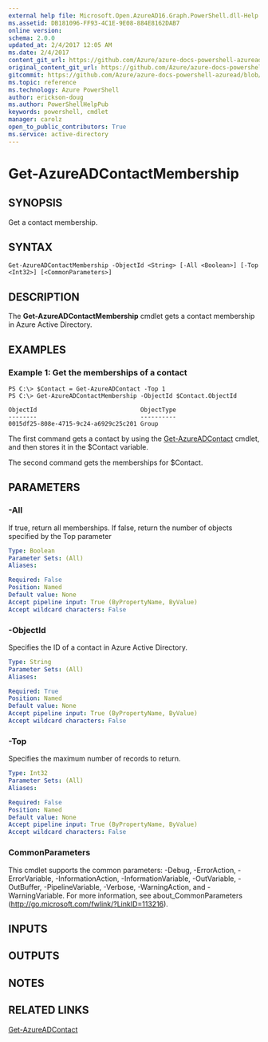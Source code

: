 ```yaml
---
external help file: Microsoft.Open.AzureAD16.Graph.PowerShell.dll-Help.xml
ms.assetid: DB181096-FF93-4C1E-9E08-884E8162DAB7
online version: 
schema: 2.0.0
updated_at: 2/4/2017 12:05 AM
ms.date: 2/4/2017
content_git_url: https://github.com/Azure/azure-docs-powershell-azuread/blob/master/Azure%20AD%20Cmdlets/AzureAD/v2/Get-AzureADContactMembership.md
original_content_git_url: https://github.com/Azure/azure-docs-powershell-azuread/blob/master/Azure%20AD%20Cmdlets/AzureAD/v2/Get-AzureADContactMembership.md
gitcommit: https://github.com/Azure/azure-docs-powershell-azuread/blob/3c958c260fe07ce8f34599794f089c4b3c1b8115/Azure%20AD%20Cmdlets/AzureAD/v2/Get-AzureADContactMembership.md
ms.topic: reference
ms.technology: Azure PowerShell
author: erickson-doug
ms.author: PowerShellHelpPub
keywords: powershell, cmdlet
manager: carolz
open_to_public_contributors: True
ms.service: active-directory
---
```


# Get-AzureADContactMembership

## SYNOPSIS
Get a contact membership.

## SYNTAX

```
Get-AzureADContactMembership -ObjectId <String> [-All <Boolean>] [-Top <Int32>] [<CommonParameters>]
```

## DESCRIPTION
The **Get-AzureADContactMembership** cmdlet gets a contact membership in Azure Active Directory.

## EXAMPLES

### Example 1: Get the memberships of a contact
```
PS C:\> $Contact = Get-AzureADContact -Top 1
PS C:\> Get-AzureADContactMembership -ObjectId $Contact.ObjectId

ObjectId                             ObjectType
--------                             ----------
0015df25-808e-4715-9c24-a6929c25c201 Group
```

The first command gets a contact by using the [Get-AzureADContact](./Get-AzureADContact.md) cmdlet, and then stores it in the $Contact variable.

The second command gets the memberships for $Contact.

## PARAMETERS

### -All
If true, return all memberships. If false, return the number of objects specified by the Top parameter

```yaml
Type: Boolean
Parameter Sets: (All)
Aliases: 

Required: False
Position: Named
Default value: None
Accept pipeline input: True (ByPropertyName, ByValue)
Accept wildcard characters: False
```

### -ObjectId
Specifies the ID of a contact in Azure Active Directory.

```yaml
Type: String
Parameter Sets: (All)
Aliases: 

Required: True
Position: Named
Default value: None
Accept pipeline input: True (ByPropertyName, ByValue)
Accept wildcard characters: False
```

### -Top
Specifies the maximum number of records to return.

```yaml
Type: Int32
Parameter Sets: (All)
Aliases: 

Required: False
Position: Named
Default value: None
Accept pipeline input: True (ByPropertyName, ByValue)
Accept wildcard characters: False
```

### CommonParameters
This cmdlet supports the common parameters: -Debug, -ErrorAction, -ErrorVariable, -InformationAction, -InformationVariable, -OutVariable, -OutBuffer, -PipelineVariable, -Verbose, -WarningAction, and -WarningVariable. For more information, see about_CommonParameters (http://go.microsoft.com/fwlink/?LinkID=113216).

## INPUTS

## OUTPUTS

## NOTES

## RELATED LINKS

[Get-AzureADContact](xref:AzureAD/v2/Get-AzureADContact.md)
